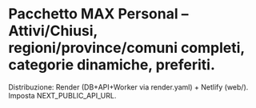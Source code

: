 # Pacchetto MAX Personal – Attivi/Chiusi, regioni/province/comuni completi, categorie dinamiche, preferiti.
Distribuzione: Render (DB+API+Worker via render.yaml) + Netlify (web/). Imposta NEXT_PUBLIC_API_URL.
